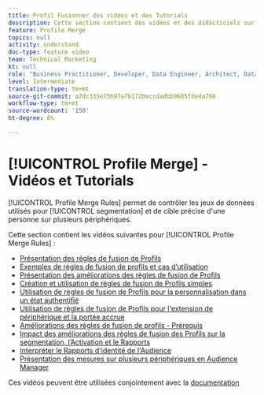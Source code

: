 ```yaml
---
title: Profil Fusionner des vidéos et des Tutorials
description: Cette section contient des vidéos et des didacticiels sur les fonctionnalités de fusion de Profils, telles que les règles de fusion de Profils.
feature: Profile Merge
topics: null
activity: understand
doc-type: feature video
team: Technical Marketing
kt: null
role: "Business Practitioner, Developer, Data Engineer, Architect, Data Architect, Administrator, Leader"
level: Intermediate
translation-type: tm+mt
source-git-commit: a7dc335e75697a7b1720eccdadbb9605fdeda798
workflow-type: tm+mt
source-wordcount: '150'
ht-degree: 0%

---
```



# [!UICONTROL Profile Merge] - Vidéos et Tutorials

[!UICONTROL Profile Merge Rules] permet de contrôler les jeux de données utilisés pour [!UICONTROL segmentation] et de cible précise d&#39;une personne sur plusieurs périphériques.

Cette section contient les vidéos suivantes pour [!UICONTROL Profile Merge Rules] :

* [Présentation des règles de fusion de Profils](overview-of-profile-merge-rules.md)
* [Exemples de règles de fusion de profils et cas d’utilisation](profile-merge-rule-examples-and-use-cases.md)
* [Présentation des améliorations des règles de fusion de Profils](overview-of-profile-merge-rule-enhancements.md)
* [Création et utilisation de règles de fusion de Profils simples](creating-and-using-simple-profile-merge-rules.md)
* [Utilisation de règles de fusion de Profils pour la personnalisation dans un état authentifié](using-profile-merge-rules-to-personalize-in-an-authenticated-state.md)
* [Utilisation de règles de fusion de Profils pour l&#39;extension de périphérique et la portée accrue](using-profile-merge-rules-for-device-extension-and-increased-reach.md)
* [Améliorations des règles de fusion de profils - Prérequis](profile-merge-rule-enhancements-pre-requisites.md)
* [Impact des améliorations des règles de fusion des Profils sur la segmentation, l’Activation et le Rapports](how-profile-merge-rule-enhancements-impact-segmentation-activation-and-reporting.md)
* [Interpréter le Rapports d&#39;identité de l&#39;Audience](interpret-audience-identity-reporting.md)
* [Présentation des mesures sur plusieurs périphériques en Audience Manager](understanding-cross-device-metrics-in-audience-manager.md)

Ces vidéos peuvent être utilisées conjointement avec la [documentation](https://docs.adobe.com/help/en/audience-manager/user-guide/features/profile-merge-rules/merge-rules-overview.html)
